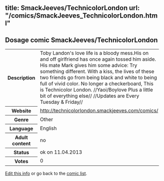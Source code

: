title: SmackJeeves/TechnicolorLondon
url: "/comics/SmackJeeves_TechnicolorLondon.html"
---
Dosage comic SmackJeeves/TechnicolorLondon
-----------------------------------------

<table class="comicinfo">
<tr>
<th>Description</th><td>Toby Landon's love life is a bloody mess.His on and off girlfriend has once again tossed him aside. His mate Mark gives him some advice: Try something different. With a kiss, the lives of these two friends go from being black and white to being full of vivid color. No longer a checkerboard, This is Technicolor London. //Yaoi/Boylove Plus a little bit of everything else// //Updates are Every Tuesday &amp; Friday//</td>
</tr>
<tr>
<th>Website</th><td><a href="http://technicolorlondon.smackjeeves.com/comics/">http://technicolorlondon.smackjeeves.com/comics/</a></td>
</tr>
<tr>
<th>Genre</th><td>Other</td>
</tr>
<tr>
<th>Language</th><td>English</td>
</tr>
<tr>
<th>Adult content</th><td>no</td>
</tr>
<tr>
<th>Status</th><td>ok on 11.04.2013</td>
</tr>
<tr>
<th>Votes</th><td>0</div></td>
</tr>
</table>

[Edit this info](/comics/SmackJeeves_TechnicolorLondon_edit.html) or go back to the [comic list](../comic-index.html).
